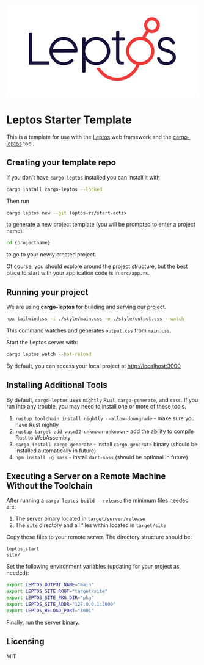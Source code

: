 <picture>
    <source srcset="https://raw.githubusercontent.com/leptos-rs/leptos/main/docs/logos/Leptos_logo_Solid_White.svg" media="(prefers-color-scheme: dark)">
    <img src="https://raw.githubusercontent.com/leptos-rs/leptos/main/docs/logos/Leptos_logo_RGB.svg" alt="Leptos Logo">
</picture>

# Leptos Starter Template

This is a template for use with the [Leptos](https://github.com/leptos-rs/leptos) web framework and the [cargo-leptos](https://github.com/akesson/cargo-leptos) tool.

## Creating your template repo

If you don't have `cargo-leptos` installed you can install it with

```sh
cargo install cargo-leptos --locked
```

Then run

```sh
cargo leptos new --git leptos-rs/start-actix
```

to generate a new project template (you will be prompted to enter a project name).

```sh
cd {projectname}
```

to go to your newly created project.

Of course, you should explore around the project structure, but the best place to start with your application code is in `src/app.rs`.

## Running your project

We are using **cargo-leptos** for building and serving our project.

```sh
npx tailwindcss -i ./style/main.css -o ./style/output.css --watch
```

This command watches and generates `output.css` from `main.css`.

Start the Leptos server with:

```sh
cargo leptos watch --hot-reload
```

By default, you can access your local project at [http://localhost:3000](http://localhost:3000)

## Installing Additional Tools

By default, `cargo-leptos` uses `nightly` Rust, `cargo-generate`, and `sass`. If you run into any trouble, you may need to install one or more of these tools.

1. `rustup toolchain install nightly --allow-downgrade` - make sure you have Rust nightly
2. `rustup target add wasm32-unknown-unknown` - add the ability to compile Rust to WebAssembly
3. `cargo install cargo-generate` - install `cargo-generate` binary (should be installed automatically in future)
4. `npm install -g sass` - install `dart-sass` (should be optional in future)

## Executing a Server on a Remote Machine Without the Toolchain

After running a `cargo leptos build --release` the minimum files needed are:

1. The server binary located in `target/server/release`
2. The `site` directory and all files within located in `target/site`

Copy these files to your remote server. The directory structure should be:

```
leptos_start
site/
```

Set the following environment variables (updating for your project as needed):

```sh
export LEPTOS_OUTPUT_NAME="main"
export LEPTOS_SITE_ROOT="target/site"
export LEPTOS_SITE_PKG_DIR="pkg"
export LEPTOS_SITE_ADDR="127.0.0.1:3000"
export LEPTOS_RELOAD_PORT="3001"
```

Finally, run the server binary.

## Licensing

MIT

